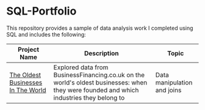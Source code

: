 # SQL-Portfolio

This repository provides a sample of data analysis work I completed using SQL and includes the following:

Project Name  | Description   |  Topic
------------- | ------------- | ------------------
[The Oldest Businesses In The World](https://github.com/kamararichards/SQL-Portfolio-Projects/tree/main/The_Oldest_Building_In_The_World_2)  | Explored data from BusinessFinancing.co.uk on the world's oldest businesses: when they were founded and which industries they belong to | Data manipulation and joins

